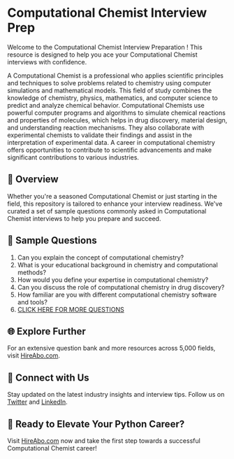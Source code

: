 # Computational Chemist Interview Prep

Welcome to the Computational Chemist Interview Preparation ! This resource is designed to help you ace your Computational Chemist interviews with confidence.

A Computational Chemist is a professional who applies scientific principles and techniques to solve problems related to chemistry using computer simulations and mathematical models. This field of study combines the knowledge of chemistry, physics, mathematics, and computer science to predict and analyze chemical behavior. Computational Chemists use powerful computer programs and algorithms to simulate chemical reactions and properties of molecules, which helps in drug discovery, material design, and understanding reaction mechanisms. They also collaborate with experimental chemists to validate their findings and assist in the interpretation of experimental data. A career in computational chemistry offers opportunities to contribute to scientific advancements and make significant contributions to various industries.

## 🚀 Overview

Whether you're a seasoned Computational Chemist or just starting in the field, this repository is tailored to enhance your interview readiness. We've curated a set of sample questions commonly asked in Computational Chemist interviews to help you prepare and succeed.

## 📝 Sample Questions

1. Can you explain the concept of computational chemistry?
2. What is your educational background in chemistry and computational methods?
3. How would you define your expertise in computational chemistry?
4. Can you discuss the role of computational chemistry in drug discovery?
5. How familiar are you with different computational chemistry software and tools?
6. [CLICK HERE FOR MORE QUESTIONS](https://hireabo.com/job/5_2_14/Computational%20Chemist)

## 🌐 Explore Further

For an extensive question bank and more resources across 5,000 fields, visit [HireAbo.com](https://www.hireabo.com).

## 📱 Connect with Us

Stay updated on the latest industry insights and interview tips. Follow us on [Twitter](https://twitter.com/hireabo) and [LinkedIn](https://www.linkedin.com/in/hire-abo-3609972a8/).

## 🚀 Ready to Elevate Your Python Career?

Visit [HireAbo.com](https://www.hireabo.com) now and take the first step towards a successful Computational Chemist career!